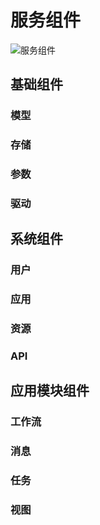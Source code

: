 # 服务组件

![服务组件](..\images\service-components.png)

## 基础组件

### 模型

### 存储

### 参数

### 驱动

## 系统组件

### 用户

### 应用

### 资源

### API

## 应用模块组件

### 工作流

### 消息

### 任务

### 视图